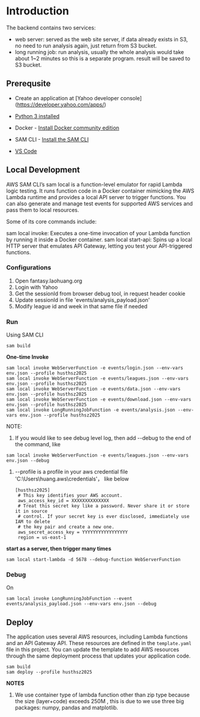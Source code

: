 # Introduction

The backend contains two services:
- web server: served as the web site server, if data already exists in S3, no need to run analysis again, just return from S3 bucket.
- long running job: run analysis, usually the whole analysis would take about 1~2 minutes so this is a separate program. result will be saved to S3 bucket.


## Prerequsite

* Create an application at [Yahoo developer console] (https://developer.yahoo.com/apps/)
  
* [Python 3 installed](https://www.python.org/downloads/)
* Docker - [Install Docker community edition](https://hub.docker.com/search/?type=edition&offering=community)
* SAM CLI - [Install the SAM CLI](https://docs.aws.amazon.com/serverless-application-model/latest/developerguide/serverless-sam-cli-install.html)
* [VS Code](https://docs.aws.amazon.com/toolkit-for-vscode/latest/userguide/welcome.html)

  
## Local Development

AWS SAM CLI’s sam local is a function-level emulator for rapid Lambda logic testing. It runs function code in a Docker container mimicking the AWS Lambda runtime and provides a local API server to trigger functions. You can also generate and manage test events for supported AWS services and pass them to local resources.

Some of its core commands include:

sam local invoke: Executes a one-time invocation of your Lambda function by running it inside a Docker container.
sam local start-api: Spins up a local HTTP server that emulates API Gateway, letting you test your API-triggered functions.


### Configurations

1. Open fantasy.laohuang.org
2. Login with Yahoo
3. Get the sessionId from browser debug tool, in request header cookie
4. Update sessionId in file 'events/analysis_payload.json'
5. Modify league id and week in that same file if needed

### Run

Using SAM CLI

`sam build`

**One-time Invoke**

```
sam local invoke WebServerFunction -e events/login.json --env-vars env.json --profile husthsz2025
sam local invoke WebServerFunction -e events/leagues.json --env-vars env.json --profile husthsz2025
sam local invoke WebServerFunction -e events/data.json --env-vars env.json --profile husthsz2025
sam local invoke WebServerFunction -e events/download.json --env-vars env.json --profile husthsz2025
sam local invoke LongRunningJobFunction -e events/analysis.json --env-vars env.json --profile husthsz2025

```
NOTE:

1. If you would like to see debug level log, then add --debug to the end of the command, like

```
sam local invoke WebServerFunction -e events/leagues.json --env-vars env.json --debug
```

1. --profile is a profile in your aws credential file 'C:\Users\huang\.aws\credentials'， like below
   
   ```
   [husthsz2025]
    # This key identifies your AWS account.
    aws_access_key_id = XXXXXXXXXXXXXX
    # Treat this secret key like a password. Never share it or store it in source
    # control. If your secret key is ever disclosed, immediately use IAM to delete
    # the key pair and create a new one.
    aws_secret_access_key = YYYYYYYYYYYYYYYYY
    region = us-east-1
    ```

**start as a server, then trigger many times**
```
sam local start-lambda -d 5678 --debug-function WebServerFunction
```



### Debug

On
```
sam local invoke LongRunningJobFunction --event events/analysis_payload.json --env-vars env.json --debug
```



## Deploy

The application uses several AWS resources, including Lambda functions and an API Gateway API. These resources are defined in the `template.yaml` file in this project. You can update the template to add AWS resources through the same deployment process that updates your application code.


```
sam build
sam deploy --profile husthsz2025
```


**NOTES**
1. We use container type of lambda function other than zip type because the size (layer+code) exceeds 250M , this is due to we use three big packages: numpy, pandas and matplotlib.